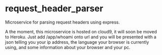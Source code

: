 # request_header_parser
Microservice for parsing request headers using express.

A the moment, this microservice is hosted on cloud9, it will soon be moved to Heroku. 
Just add /app/whoami onto url and you will be presented with a json telling you your ip address, the language your browser is currently using, and some information about your browser and your pc.
